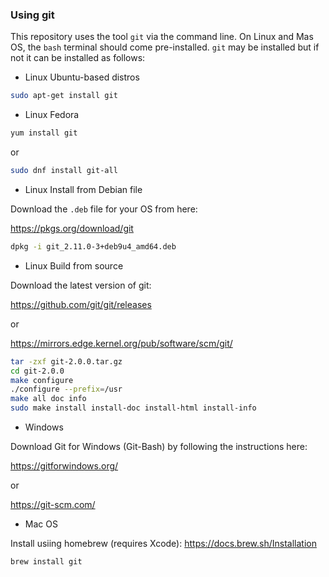### Using git

This repository uses the tool `git` via the command line. On Linux and Mas OS, the `bash` terminal should come pre-installed. `git` may be installed but if not it can be installed as follows:

- Linux Ubuntu-based distros

```bash
sudo apt-get install git
```

- Linux Fedora

```bash
yum install git
```

or

```bash
sudo dnf install git-all
```

- Linux Install from Debian file

Download the `.deb` file for your OS from here:

https://pkgs.org/download/git

```bash
dpkg -i git_2.11.0-3+deb9u4_amd64.deb
```

- Linux Build from source

Download the latest version of git:

https://github.com/git/git/releases

or

https://mirrors.edge.kernel.org/pub/software/scm/git/

```bash
tar -zxf git-2.0.0.tar.gz
cd git-2.0.0
make configure
./configure --prefix=/usr
make all doc info
sudo make install install-doc install-html install-info
```

- Windows

Download Git for Windows (Git-Bash) by following the instructions here:

https://gitforwindows.org/

or

https://git-scm.com/

- Mac OS

Install usiing homebrew (requires Xcode): https://docs.brew.sh/Installation

```bash
brew install git
```
